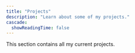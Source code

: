 ```yaml
---
title: "Projects"
description: "Learn about some of my projects."
cascade:
  showReadingTime: false
---
```

This section contains all my current projects.